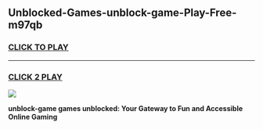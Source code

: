 
## Unblocked-Games-unblock-game-Play-Free-m97qb
<h3>
<a href="https://premium76.site?title=unblock-game&ref=10A">CLICK TO PLAY</a></h3>
<hr>

<h3>
<a href="https://premium76.site?title=unblock-game&ref=10A">CLICK 2 PLAY</a>
  
</h3>

<a href="https://premium76.site?title=unblock-game&ref=10A"><img src="https://clearcache.store/games.png"></a>


**unblock-game games unblocked: Your Gateway to Fun and Accessible Online Gaming**
